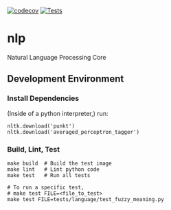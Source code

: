 [![codecov](https://codecov.io/gh/nickumia/nlp/branch/main/graph/badge.svg?token=L79WK92RFM)](https://codecov.io/gh/nickumia/nlp)
[![Tests](https://github.com/nickumia/nlp/actions/workflows/commit.yml/badge.svg)](https://github.com/nickumia/nlp/actions/workflows/commit.yml)


# nlp
Natural Language Processing Core


## Development Environment

### Install Dependencies

(Inside of a python interpreter,) run:
```
nltk.download('punkt')
nltk.download('averaged_perceptron_tagger')
```

### Build, Lint, Test
```
make build	# Build the test image
make lint	# Lint python code
make test	# Run all tests

# To run a specific test,
# make test FILE=<file_to_test>
make test FILE=tests/language/test_fuzzy_meaning.py
```
